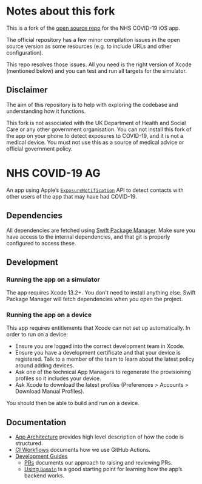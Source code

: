 # Notes about this fork

This is a fork of the [open source repo](https://github.com/nihp-public/covid-19-app-ios-ag-public) for the NHS COVID-19 iOS app.

The official repository has a few minor compilation issues in the open source version as some resources (e.g. to include URLs and other configuration).

This repo resolves those issues. All you need is the right version of Xcode (mentioned below) and you can test and run all targets for the simulator.

## Disclaimer

The aim of this repository is to help with exploring the codebase and understanding how it functions.

This fork is not associated with the UK Department of Health and Social Care or any other government organisation. You can not install this fork of the app on your phone to detect exposures to COVID-19, and it is not a medical device. You must not use this as a source of medical advice or official government policy.

# NHS COVID-19 AG

An app using Apple’s [`ExposureNotification`](https://developer.apple.com/documentation/exposurenotification) API to detect contacts with other users of the app that may have had COVID-19.

## Dependencies

All dependencies are fetched using [Swift Package Manager](https://www.swift.org/package-manager/). Make sure you have access to the internal dependencies, and that git is properly configured to access these.

## Development

### Running the app on a simulator

The app requires Xcode 13.2+. You don't need to install anything else. Swift Package Manager will fetch dependencies when you open the project.

### Running the app on a device

This app requires entitlements that Xcode can not set up automatically. In order to run on a device:

* Ensure you are logged into the correct development team in Xcode.
* Ensure you have a development certificate and that your device is registered. Talk to a member of the team to learn about the latest policy around adding devices.
* Ask one of the technical App Managers to regenerate the provisioning profiles so it includes your device.
* Ask Xcode to download the latest profiles (Preferences > Accounts > Download Manual Profiles).

You should then be able to build and run on a device.

## Documentation

* [App Architecture](Docs/AppArchitecture.md) provides high level description of how the code is structured.
* [CI Workflows](Docs/CI.md) documents how we use GitHub Actions.
* [Development Guides](Docs/Development/Guides)
  * [PRs](Docs/Development/Guides/PRs.md) documents our approach to raising and reviewing PRs.
  * [Using `Domain`](Docs/Development/Guides/UsingDomain.md) is a good starting point for learning how the app’s backend works. 
